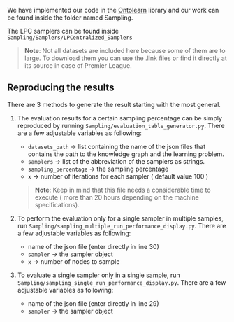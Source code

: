We have implemented our code in the [Ontolearn](https://github.com/dice-group/Ontolearn/tree/develop) library 
and our work can be found inside the folder named Sampling.

The LPC samplers can be found inside `Sampling/Samplers/LPCentralized_Samplers`

> **Note**: Not all datasets are included here because some of them are to large. To download them you can use the 
> .link files or find it directly at its source in case of Premier League.

## Reproducing the results

There are 3 methods to generate the result starting with the most general.

1.  The evaluation results for a certain sampling percentage can be simply reproduced by running `Sampling/evaluation_table_generator.py`.
    There are a few adjustable variables as following:
    - `datasets_path` -> list containing the name of the json files that contains the path to the knowledge graph and
                               the learning problem.
    - `samplers` -> list of the abbreviation of the samplers as strings.
    - `sampling_percentage` -> the sampling percentage
    - `x` -> number of iterations for each sampler ( default value 100 )

    > **Note**: Keep in mind that this file needs a considerable time to execute ( more than 20 hours depending on the machine specifications).


2.  To perform the evaluation only for a single sampler in multiple samples, run `Sampling/sampling_multiple_run_performance_display.py`.
    There are a few adjustable variables as following:
    - name of the json file (enter directly in line 30)
    - `sampler` -> the sampler object
    - `x` -> number of nodes to sample

3.  To evaluate a single sampler only in a single sample, run `Sampling/sampling_single_run_performance_display.py`.
    There are a few adjustable variables as following:
    - name of the json file (enter directly in line 29)
    - `sampler` -> the sampler object
